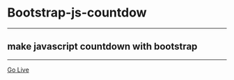 # Bootstrap-js-countdow
---
## make javascript countdown with bootstrap
---
<a href="https://classy-dasik-f374d8.netlify.app" target="__blank">Go Live</a>